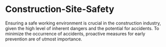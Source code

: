 # Construction-Site-Safety
Ensuring a safe working environment is crucial in the construction industry, given the high level of inherent dangers and the potential for accidents. To minimize the occurrence of accidents, proactive measures for early prevention are of utmost importance.
